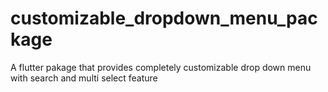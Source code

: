 # customizable_dropdown_menu_package
A flutter pakage that provides completely customizable drop down menu with search and multi select feature
